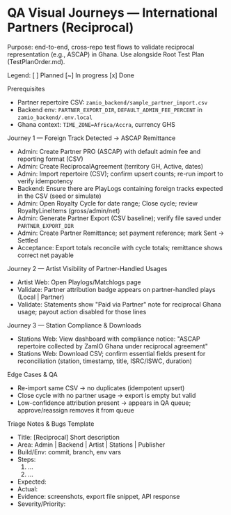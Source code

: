 # QA Visual Journeys — International Partners (Reciprocal)

Purpose: end-to-end, cross-repo test flows to validate reciprocal representation (e.g., ASCAP) in Ghana. Use alongside Root Test Plan (TestPlanOrder.md).

Legend: [ ] Planned  [~] In progress  [x] Done

Prerequisites
- Partner repertoire CSV: `zamio_backend/sample_partner_import.csv`
- Backend env: `PARTNER_EXPORT_DIR`, `DEFAULT_ADMIN_FEE_PERCENT` in `zamio_backend/.env.local`
- Ghana context: `TIME_ZONE=Africa/Accra`, currency GHS

Journey 1 — Foreign Track Detected → ASCAP Remittance
- Admin: Create Partner PRO (ASCAP) with default admin fee and reporting format (CSV)
- Admin: Create ReciprocalAgreement (territory GH, Active, dates)
- Admin: Import repertoire (CSV); confirm upsert counts; re-run import to verify idempotency
- Backend: Ensure there are PlayLogs containing foreign tracks expected in the CSV (seed or simulate)
- Admin: Open Royalty Cycle for date range; Close cycle; review RoyaltyLineItems (gross/admin/net)
- Admin: Generate Partner Export (CSV baseline); verify file saved under `PARTNER_EXPORT_DIR`
- Admin: Create Partner Remittance; set payment reference; mark Sent → Settled
- Acceptance: Export totals reconcile with cycle totals; remittance shows correct net payable

Journey 2 — Artist Visibility of Partner-Handled Usages
- Artist Web: Open Playlogs/Matchlogs page
- Validate: Partner attribution badge appears on partner-handled plays (Local | Partner)
- Validate: Statements show "Paid via Partner" note for reciprocal Ghana usage; payout action disabled for those lines

Journey 3 — Station Compliance & Downloads
- Stations Web: View dashboard with compliance notice: "ASCAP repertoire collected by ZamIO Ghana under reciprocal agreement"
- Stations Web: Download CSV; confirm essential fields present for reconciliation (station, timestamp, title, ISRC/ISWC, duration)

Edge Cases & QA
- Re-import same CSV → no duplicates (idempotent upsert)
- Close cycle with no partner usage → export is empty but valid
- Low-confidence attribution present → appears in QA queue; approve/reassign removes it from queue

Triage Notes & Bugs Template
- Title: [Reciprocal] Short description
- Area: Admin | Backend | Artist | Stations | Publisher
- Build/Env: commit, branch, env vars
- Steps:
  1) …
  2) …
- Expected:
- Actual:
- Evidence: screenshots, export file snippet, API response
- Severity/Priority:


